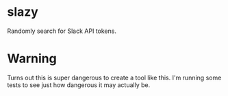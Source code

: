 # slazy
Randomly search for Slack API tokens.

# Warning
Turns out this is super dangerous to create a tool like this. I'm running some tests to see just how dangerous it may actually be.
